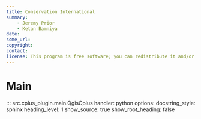 ```yaml
---
title: Conservation International
summary:
    - Jeremy Prior
    - Ketan Bamniya
date:
some_url:
copyright:
contact:
license: This program is free software; you can redistribute it and/or modify it under the terms of the GNU Affero General Public License as published by the Free Software Foundation; either version 3 of the License, or (at your option) any later version.
---
```


# Main

::: src.cplus_plugin.main.QgisCplus
    handler: python
    options:
        docstring_style: sphinx
        heading_level: 1
        show_source: true
        show_root_heading: false
